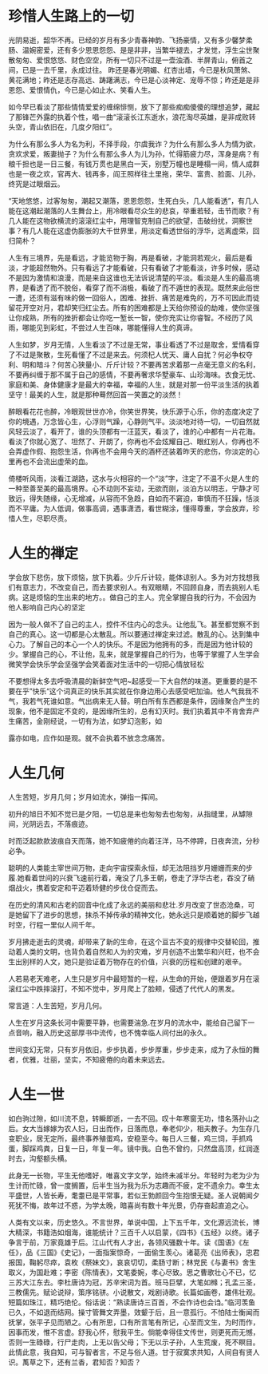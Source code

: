 # 珍惜人生路上的一切

<link href="../../../css/style.css" rel="stylesheet" type="text/css" />

<div class="p">

光阴易逝，韶华不再。已经的岁月有多少青春神韵、飞扬豪情，又有多少馨梦柔肠、温婉密爱，还有多少恩恩怨怨、是是非非，当繁华褪去，才发觉，浮生尘世聚散匆匆、爱恨悠悠、财色空空，所有一切只不过是一壶浊酒、半屏青山，俯首之间，已是一去千里，永成过往。 昨还是春光明媚、红杏出墙，今已是秋风萧煞、黄花满地；昨还是志存高远、踌躇满志，今已是心淡神定、宠辱不惊；昨还是是非恩怨、爱恨情仇，今已是心如止水、笑看人生。

如今早已看淡了那些情情爱爱的缠绵悱恻，放下了那些痴痴傻傻的理想追梦，藏起了那锋芒外露的执着个性，唱一曲“滚滚长江东逝水，浪花淘尽英雄，是非成败转头空，青山依旧在，几度夕阳红”。

为什么有那么多人为名为利，不择手段，尔虞我诈？为什么有那么多人为情为欲，贪欢求爱，叛妻抛子？为什么有那么多人为儿为孙，忙得筋疲力尽，浑身是病？有粮千担也是一日三餐，有钱万贯也是黑白一天，别墅万幢也是睡榻一间，情人成群也是一夜之欢，官再大、钱再多，阎王照样往土里拖，荣华、富贵、脸面、儿孙，终究是过眼烟云。

“天地悠悠，过客匆匆，潮起又潮落，恩恩怨怨，生死白头，几人能看透”，有几人能在这潮起潮落的人生舞台上，用冷眼看尽众生的悲哀，举重若轻，击节而歌？有几人能在这物欲横流的滚滚红尘中，用理智克制自己的欲望，击破纷扰，洞察世事？有几人能在这虚伪膨胀的大千世界里，用淡定看透世俗的浮华，远离虚荣，回归简朴？

人生有三境界，先是看远，才能览物于胸，再是看破，才能洞若观火，最后是看淡，才能超然物外。只有看远了才能看破，只有看破了才能看淡，许多时候，感动不是因为激情和浪漫，而是来自这谁也无法诉说清楚的平淡。看淡是人生的最高境界，是看透了而不脱俗，看穿了而不消极，看破了而不遁世的表现。既然来此俗世一遭，还须有滋有味的做一回俗人，困难、挫折、痛苦是难免的，万不可因此而徒留花开空对月，君却笑归红尘去。所有的困难都是上天给你预设的劫难，使你坚强让你成熟，所有的挫折都会让你吃一堑长一智，使你充实让你睿智。不经历了风雨，哪能见到彩虹，不尝过人生百味，哪能懂得人生的真谛。

人生如梦，岁月无情，人生看淡了不过是无常，事业看透了不过是取舍，爱情看穿了不过是聚散，生死看懂了不过是来去。何须杞人忧天、庸人自扰？何必争权夺利、明和暗斗？何苦心狭量小、斤斤计较？不要再苦求着那一点毫无意义的名利，不要再纠缠于那不属于自己的感情，不要再奢求华墅豪车、山珍海味。衣食无忧、家庭和美、身体健康才是最大的幸福，幸福的人生，就是对那一份平淡生活的执着坚守！最美的人生，就是那种蓦然回首一笑置之的淡然！

醉眼看花花也醉，冷眼观世世亦冷，你笑世界笑，快乐源于心乐，你的态度决定了你的境遇，万念皆心生，心浮则气躁，心静则气平。淡淡地对待一切，一切自然就风轻云淡了，看开了，谁的头顶都有一汪蓝天，看淡了，谁的心中都有一片花海。看淡了你就心宽了、坦然了、开朗了，你再也不会炫耀自己、眼红别人，你再也不会弄虚作假、抱怨生活，你再也不会用今天的酒杯还装着昨天的悲伤，你淡定的心里再也不会流出虚荣的血。

倚楼听风雨，淡看江湖路，这水与火相容的一个“淡”字，注定了不温不火是人生的一种至善至美的最高境界。心不动则不妄动，无欲而刚，淡泊方以明志，宁静才可致远，得失随缘，心无增减，从容而不急趋，自如而不窘迫，审慎而不狂躁，恬淡而不平庸。为人低调，做事高调，遇事潇洒，看世糊涂，懂得尊重，学会放弃，珍惜人生，尽职尽责。

</div>

# 人生的禅定
<div class="p">

学会放下悲伤，放下烦恼，放下执着。少斤斤计较，能体谅别人。多为对方找想我们有意志力，不改变自己，而去要求别人。有双眼睛，不回顾自身，而去挑别人毛病。这是烦恼的生出来的地方。。做自己的主人。完全掌握自我的行为，不会因为他人影响自己内心的坚定

因为一般人做不了自己的主人，控件不住内心的念头。让他乱飞。甚至都觉察不到自己的真心。这一切都是心太散乱。所以要通过禅定来过滤。散乱的心。达到集中心力。了解自己的本心一个人的快乐。不是因为他拥有的多，而是因为他计较的少。掌握自己的心，不让他，乱来，就是掌握自己的行为，也等于掌握了人生学会微笑学会快乐学会坚强学会笑着面对生活中的一切把心情放轻松

不要想得太多去呼吸清晨的新鲜空气吧~起感受一下大自然的味道。更重要的是不要在乎”快乐“这个词真正的快乐其实就在你身边用心去感受吧加油。他人气我我不气，我若气死谁如意。气出病来无人替。明白所有东西都是条件，因缘聚合产生的现象，他不是固定不变的，是因缘所生的，总有幻灭时。我们执着其中不肯舍弃产生痛苦，金刚经说，一切有为法，如梦幻泡影，如

露亦如电，应作如是观。就不会执着不放念念痛苦。

</div>

# 人生几何
<div class="p">

人生苦短，岁月几何；岁月如流水，弹指一挥间。

初升的旭日不知不觉已是夕阳，一切总是来也匆匆去也匆匆，从指缝里，从罅隙间，光阴远去，不落痕迹。

时而泛起款款波痕自天而落，她不知疲倦的向着汪洋，马不停蹄，日夜奔流，分秒必争。

聪明的人类能主宰世间万物，走向宇宙探索永恒，却无法阻挡岁月姗姗而来的步履.她看着世间的兴衰飞速前行着，淹没了几多王朝，卷走了浮华古老，吞没了硝烟战火，携着安定和平迈着矫健的步伐仓促而去。

在历史的清风和古老的回音中化成了永远的美丽和悲壮.岁月改变了世态沧桑，可是她留下了进步的思想，抹杀不掉传承的精神文化，她永远只是顺着她的脚步飞越时空，行程一里似人间千年。

岁月拂走逝去的灵魂，却带来了新的生命，在这个亘古不变的规律中交替轮回，推动着人类的文明，也背负着自然和人为的灾难，岁月创造不出繁华和兴旺，也不会生出别样的人文，她只是验证着万物存在的价值，兴衰的历程和创建的艰辛。

人若易老天难老，人生只是岁月中最短暂的一程，从生命的开始，便跟着岁月在滚滚红尘中跌摔滚打，不知不觉中，岁月爬上了脸颊，侵透了代代人的黑发。

常言道：人生苦短，岁月几何。

人生在岁月这条长河中需要平静，也需要湍急.在岁月的流水中，能给自己留下一点音响，融入历史这部厚书中流传，也不愧幸临人间付出的永久。

世间变幻无常，只有岁月依旧，步步执着，步步厚重，步步走来，成为了永恒的舞者，优雅，壮丽，坚实，不知疲倦的向着未来远去。

</div>

# 人生一世
<div class="p">

如白驹过隙，如川流不息，转瞬即逝，一去不回。叹十年寒窗无功，惜名落孙山之后。女大当嫁嫁为农人妇，日出而作，日落而息，奉老仰少，相夫教子。为生存几变职业，居无定所，最终事养殖蛋鸡，安稳至今。每日人三餐，鸡三饲，手抓鸡蛋，脚踩鸡粪，日复一日，年复一年。镜中我。白色不曾约，只然盘高顶，红润逐时去，沟壑额头横。

此身无一长物，平生无他嗜好，唯喜文字文学，始终未减半分。年轻时为老为少为生计而忙碌，曾一度搁置，后半生当为我为乐为志趣而不疲，定不遗余力。幸生太平盛世，人皆长寿，耄耋已是平常事，若似王勃颜回今生抱恨无疑。圣人说朝闻夕死犹不悔，故年过不惑，为学太晚，暗喜尚有数十年光景，仍存奋起直追之心。

人类有文以来，历史悠久。不言世界，单说中国，上下五千年，文化源远流长，博大精深，书籍浩如烟海，谁能统计？三百千人以启蒙，《四书》《五经》以终。诸子争言于前，万家竟雄于后。江山代有人才出，各领风骚数十年。读《国语》《左任》，品《三国》《史记》，一面指案惊奇，一面偷生羡心。诸葛亮《出师表》，忠君报国，鞠躬尽瘁，袁枚《祭妹文》，哀哀切切，柔肠寸断；林党民《与妻书》舍生取义，为国赴难；李密《陈情表》，文笔委婉，孝心尽致。思之曹歌壮心不已，忆三苏大江东去。李杜唐诗为冠，苏辛宋词为首。班马巨擘，大笔如橼；孔孟三圣，三教儒先。赋论说辩，策序铭骈。小说散文，戏剧诗歌。长篇如画卷，雄伟壮观。短篇如珠江，精巧绝伦。俗话说：“熟读唐诗三百首，不会作诗也会诌。”临河羡鱼已久，不如退而结网。操寸管舞文弄墨，效颦于后，且一意孤行。不怕陆士衡闻而抚掌，张平子见而陋之。心有所思，口有所言笔有所记，心至而文生，为时而作，因事而发，惟不言虚。舒我心怀，慰我平生。倘能幸得佳文传世，则更死而无憾，否则一生碌碌，行尸走肉，上无以告父母；下无以示子孙，人生荒废，死不瞑目。此情此意，我自知，可与智者言，不足与俗人道。甘于寂寞求共知，人间自有贤人识。萭草之下，还有兰香，君知否？知否？

</div>
